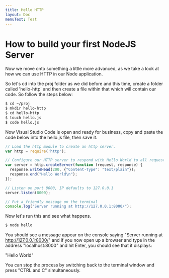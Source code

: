 ```yaml
---
title: Hello HTTP
layout: Doc
menuText: Test
---
```


# How to build your first NodeJS Server

Now we move onto something a little more advanced, as we take a look at how we can use HTTP in our Node application.

So let's cd into the proj folder as we did before and this time, create a folder called 'hello-http' and then create a file 
within that which will contain our code. So follow the steps below:

```bash
$ cd ~/proj
$ mkdir hello-http
$ cd hello-http
$ touch hello.js
$ code hello.js
```

Now Visual Studio Code is open and ready for business, copy and paste the code below into the hello.js file, then save it.

```javascript
// Load the http module to create an http server.
var http = require('http');

// Configure our HTTP server to respond with Hello World to all requests.
var server = http.createServer(function (request, response) {
  response.writeHead(200, {"Content-Type": "text/plain"});
  response.end("Hello World\n");
});

// Listen on port 8000, IP defaults to 127.0.0.1
server.listen(8000);

// Put a friendly message on the terminal
console.log("Server running at http://127.0.0.1:8000/");
```

Now let's run this and see what happens.

```bash
$ node hello
```

You should see a message appear on the console saying "Server running at http://127.0.0.1:8000/" and if you now open up a 
browser and type in the address "localhost:8000" and hit Enter, you should see that it displays:

"Hello World"

You can stop the process by switching back to the terminal window and press "CTRL and C" simultaneously.